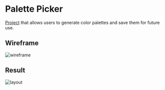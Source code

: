 # Palette Picker

[Project](http://frontend.turing.io/projects/palette-picker.html) that allows users to generate color palettes and save them for future use.

## Wireframe
![wireframe]()

## Result
![layout]()
